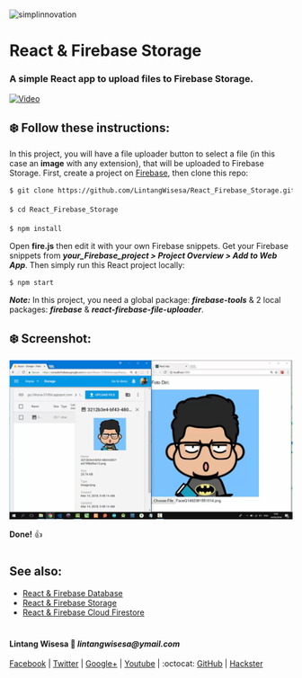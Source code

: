 #

![simplinnovation](https://4.bp.blogspot.com/-f7YxPyqHAzY/WJ6VnkvE0SI/AAAAAAAADTQ/0tDQPTrVrtMAFT-q-1-3ktUQT5Il9FGdQCLcB/s350/simpLINnovation1a.png)

# __React & Firebase Storage__

### A simple React app to upload files to Firebase Storage. 

[![Video](https://img.youtube.com/vi/COcSUL76pUY/0.jpg)](https://www.youtube.com/watch?v=COcSUL76pUY)

## __:snowflake: Follow these instructions:__

In this project, you will have a file uploader button to select a file (in this case an __image__ with any extension), that will be uploaded to Firebase Storage. First, create a project on [Firebase](https://firebase.google.com/), then clone this repo:

```bash
$ git clone https://github.com/LintangWisesa/React_Firebase_Storage.git

$ cd React_Firebase_Storage

$ npm install
```

Open __fire.js__ then edit it with your own Firebase snippets. Get your Firebase snippets from __*your_Firebase_project > Project Overview > Add to Web App*__. Then simply run this React project locally:

```bash
$ npm start
```

__*Note:*__ In this project, you need a global package: __*firebase-tools*__ & 2 local packages: __*firebase*__ & __*react-firebase-file-uploader*__.

## __:snowflake: Screenshot:__

![React_Firebase_Storage_1](./lintang_firebase_storage.png)

__Done!__ :thumbsup:

#

## See also:
- [React & Firebase Database](https://github.com/LintangWisesa/React_Firebase_Database)
- [React & Firebase Storage](https://github.com/LintangWisesa/React_Firebase_Storage)
- [React & Firebase Cloud Firestore](https://github.com/LintangWisesa/React_Firebase_Cloud_Firestore)

#

#### Lintang Wisesa :love_letter: _lintangwisesa@ymail.com_

[Facebook](https://www.facebook.com/lintangbagus) |
[Twitter](https://twitter.com/Lintang_Wisesa) |
[Google+](https://plus.google.com/u/0/+LintangWisesa1) |
[Youtube](https://www.youtube.com/user/lintangbagus) | 
:octocat: [GitHub](https://github.com/LintangWisesa) |
[Hackster](https://www.hackster.io/lintangwisesa)